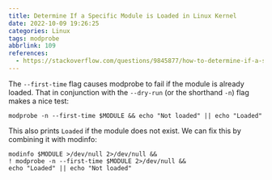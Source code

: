 ```yaml
---
title: Determine If a Specific Module is Loaded in Linux Kernel
date: 2022-10-09 19:26:25
categories: Linux
tags: modprobe
abbrlink: 109
references:
  - https://stackoverflow.com/questions/9845877/how-to-determine-if-a-specific-module-is-loaded-in-linux-kernel
---
```

The `--first-time` flag causes modprobe to fail if the module is already loaded.
That in conjunction with the `--dry-run` (or the shorthand `-n`) flag makes a nice test:

```
modprobe -n --first-time $MODULE && echo "Not loaded" || echo "Loaded"
```

This also prints `Loaded` if the module does not exist.
We can fix this by combining it with modinfo:

```
modinfo $MODULE >/dev/null 2>/dev/null &&
! modprobe -n --first-time $MODULE 2>/dev/null &&
echo "Loaded" || echo "Not loaded"
```
